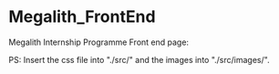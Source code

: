 # Megalith_FrontEnd

Megalith Internship Programme Front end page: 

PS:
Insert the css file into "./src/" and the images into "./src/images/".
